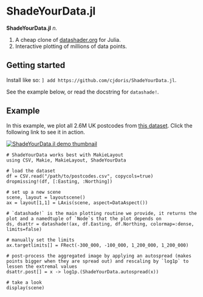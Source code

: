 # ShadeYourData.jl

**ShadeYourData.jl** *n.*
1. A cheap clone of [datashader.org](https://datashader.org) for Julia.
2. Interactive plotting of millions of data points.

## Getting started

Install like so: `] add https://github.com/cjdoris/ShadeYourData.jl`.

See the example below, or read the docstring for `datashade!`.

## Example

In this example, we plot all 2.6M UK postcodes from [this dataset](https://www.doogal.co.uk/PostcodeDownloads.php). Click the following link to see it in action.

[![ShadeYourData.jl demo thumbnail](http://img.youtube.com/vi/svG6fCjVbEg/0.jpg)](http://www.youtube.com/watch?v=svG6fCjVbEg "ShadeYourData.jl demo")

```
# ShadeYourData works best with MakieLayout
using CSV, Makie, MakieLayout, ShadeYourData

# load the dataset
df = CSV.read("/path/to/postcodes.csv", copycols=true)
dropmissing!(df, [:Easting, :Northing])

# set up a new scene
scene, layout = layoutscene()
ax = layout[1,1] = LAxis(scene, aspect=DataAspect())

# `datashade!` is the main plotting routine we provide, it returns the plot and a namedtuple of `Node`s that the plot depends on
ds, dsattr = datashade!(ax, df.Easting, df.Northing, colormap=:dense, limits=false)

# manually set the limits
ax.targetlimits[] = FRect(-300_000, -100_000, 1_200_000, 1_200_000)

# post-process the aggregated image by applying an autospread (makes points bigger when they are spread out) and rescaling by `log1p` to lessen the extremal values
dsattr.post[] = x -> log1p.(ShadeYourData.autospread(x))

# take a look
display(scene)
```
